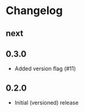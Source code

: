 # Changelog

## next

## 0.3.0

- Added version flag (#11)

## 0.2.0

- Initial (versioned) release
